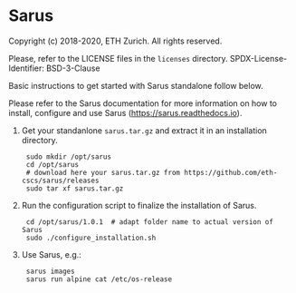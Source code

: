 # Sarus

Copyright (c) 2018-2020, ETH Zurich. All rights reserved.

Please, refer to the LICENSE files in the `licenses` directory.
SPDX-License-Identifier: BSD-3-Clause

Basic instructions to get started with Sarus standalone follow below.

Please refer to the Sarus documentation for more information on how to install,
configure and use Sarus (https://sarus.readthedocs.io).

1. Get your standanlone `sarus.tar.gz` and extract it in an installation directory.

        sudo mkdir /opt/sarus
        cd /opt/sarus
        # download here your sarus.tar.gz from https://github.com/eth-cscs/sarus/releases
        sudo tar xf sarus.tar.gz

3. Run the configuration script to finalize the installation of Sarus.

        cd /opt/sarus/1.0.1  # adapt folder name to actual version of Sarus
        sudo ./configure_installation.sh

4. Use Sarus, e.g.:

        sarus images
        sarus run alpine cat /etc/os-release
